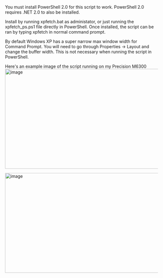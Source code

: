 You must install PowerShell 2.0 for this script to work. PowerShell 2.0 requires .NET 2.0 to also be installed.

Install by running xpfetch.bat as administator, or just running the xpfetch_ps.ps1 file directly in PowerShell. Once installed, the script can be ran by typing xpfetch in normal command prompt.

By default Windows XP has a super narrow max window width for Command Prompt. You will need to go through Properties -> Layout and change the buffer width. This is not necessary when running the script in PowerShell.

Here's an example image of the script running on my Precision M6300
<img width="833" height="328" alt="image" src="https://github.com/user-attachments/assets/91b31d7f-d58e-498f-a679-e682bd180947" />

<img width="833" height="328" alt="image" src="https://github.com/user-attachments/assets/ea2cf799-cf14-44ba-a3fe-6d61e7a733bc" />
